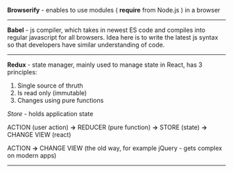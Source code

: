 **Browserify** - enables to use modules ( **require** from Node.js ) in a browser

--------------------------------------------------------------------------------------------------------------------------------------------------

**Babel** - js compiler, which takes in newest ES code and compiles into regular javascript for all browsers.
Idea here is to write the latest js syntax so that developers have similar understanding of code.

--------------------------------------------------------------------------------------------------------------------------------------------------

**Redux** - state manager, mainly used to manage state in React, has 3 principles:
1) Single source of thruth
2) Is read only (immutable)
3) Changes using pure functions

*Store* - holds application state

ACTION (user action) **->** REDUCER (pure function) **->** STORE (state) **->** CHANGE VIEW (react)

ACTION **->** CHANGE VIEW (the old way, for example jQuery - gets complex on modern apps)

--------------------------------------------------------------------------------------------------------------------------------------------------
